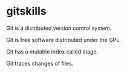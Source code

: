 # gitskills

Git is a distributed version control system.

Git is free software distributed under the GPL.

Git has a mutable index called stage.

Git traces changes of files.
